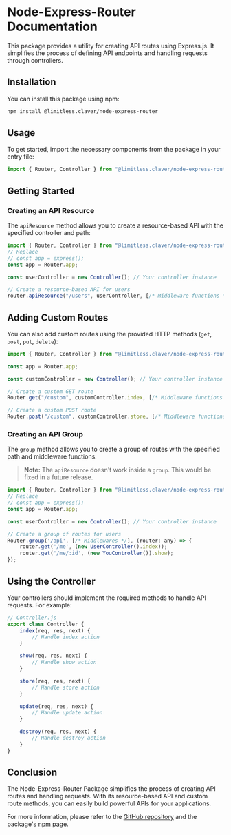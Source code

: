 # Node-Express-Router Documentation

This package provides a utility for creating API routes using Express.js. It simplifies the process of defining API endpoints and handling requests through controllers.

## Installation

You can install this package using npm:

```bash
npm install @limitless.claver/node-express-router
```

## Usage
To get started, import the necessary components from the package in your entry file:

```javascript
import { Router, Controller } from "@limitless.claver/node-express-router";
```

## Getting Started
### Creating an API Resource

The `apiResource` method allows you to create a resource-based API with the specified controller and path:

```javascript
import { Router, Controller } from "@limitless.claver/node-express-router";
// Replace
// const app = express();
const app = Router.app;

const userController = new Controller(); // Your controller instance

// Create a resource-based API for users
router.apiResource("/users", userController, [/* Middleware functions */]);

```

## Adding Custom Routes
You can also add custom routes using the provided HTTP methods (`get`, `post`, `put`, `delete`):

```javascript
import { Router, Controller } from "@limitless.claver/node-express-router";

const app = Router.app;

const customController = new Controller(); // Your controller instance

// Create a custom GET route
Router.get("/custom", customController.index, [/* Middleware functions */]);

// Create a custom POST route
Router.post("/custom", customController.store, [/* Middleware functions */]);

```

### Creating an API Group

The `group` method allows you to create a group of routes with the specified path and middleware functions:

> **Note:** The `apiResource` doesn't work inside a `group`. This would be fixed in a future release.

```javascript
import { Router, Controller } from "@limitless.claver/node-express-router";
// Replace
// const app = express();
const app = Router.app;

const userController = new Controller(); // Your controller instance

// Create a group of routes for users
Router.group('/api', [/* Middlewares */], (router: any) => {
    router.get('/me', (new UserController().index));
    router.get('/me/:id', (new YouController()).show);
});

```

## Using the Controller
Your controllers should implement the required methods to handle API requests. For example:

```javascript
// Controller.js
export class Controller {
    index(req, res, next) {
        // Handle index action
    }

    show(req, res, next) {
        // Handle show action
    }

    store(req, res, next) {
        // Handle store action
    }

    update(req, res, next) {
        // Handle update action
    }

    destroy(req, res, next) {
        // Handle destroy action
    }
}
```

## Conclusion
The Node-Express-Router Package simplifies the process of creating API routes and handling requests. With its resource-based API and custom route methods, you can easily build powerful APIs for your applications.

For more information, please refer to the [GitHub repository](https://github.com/Limitless-Kode/node-express-router) and the package's [npm page](https://www.npmjs.com/package/@limitless.claver/node-express-router).